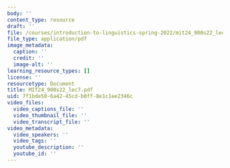 ```yaml
---
body: ''
content_type: resource
draft: ''
file: /courses/introduction-to-linguistics-spring-2022/mit24_900s22_lec7.pdf
file_type: application/pdf
image_metadata:
  caption: ''
  credit: ''
  image-alt: ''
learning_resource_types: []
license: ''
resourcetype: Document
title: MIT24_900s22_lec7.pdf
uid: 7f1bde50-6a42-45cd-b0ff-8e1c1ee2346c
video_files:
  video_captions_file: ''
  video_thumbnail_file: ''
  video_transcript_file: ''
video_metadata:
  video_speakers: ''
  video_tags: ''
  youtube_description: ''
  youtube_id: ''
---
```

